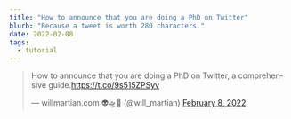 ```yaml
---
title: "How to announce that you are doing a PhD on Twitter"
blurb: "Because a tweet is worth 280 characters."
date: 2022-02-08
tags:
  - tutorial
---
```


<blockquote class="twitter-tweet" data-dnt="true"><p lang="en" dir="ltr">How to announce that you are doing a PhD on Twitter, a comprehensive guide.<a href="https://t.co/9s515ZPSyv">https://t.co/9s515ZPSyv</a></p>&mdash; willmartian.com 👽🛸🐄 (@will_martian) <a href="https://twitter.com/will_martian/status/1491057496391258118?ref_src=twsrc%5Etfw">February 8, 2022</a></blockquote> <script async src="https://platform.twitter.com/widgets.js" charset="utf-8"></script> 